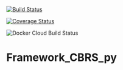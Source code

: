 [![Build Status](https://travis-ci.com/m3ttiw/Framework_CBRS_py.svg?branch=master)](https://travis-ci.com/m3ttiw/Framework_CBRS_py)

[![Coverage Status](https://coveralls.io/repos/github/m3ttiw/Framework_CBRS_py/badge.png?branch=master)](https://coveralls.io/github/m3ttiw/Framework_CBRS_py?branch=master)

![Docker Cloud Build Status](https://img.shields.io/docker/cloud/build/rbarile17/framework_dependencies)

# Framework_CBRS_py
